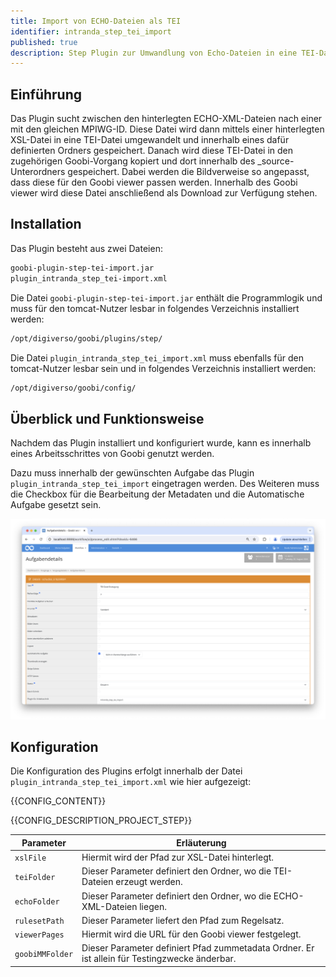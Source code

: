 ```yaml
---
title: Import von ECHO-Dateien als TEI
identifier: intranda_step_tei_import
published: true
description: Step Plugin zur Umwandlung von Echo-Dateien in eine TEI-Datei
---
```


## Einführung
Das Plugin sucht zwischen den hinterlegten ECHO-XML-Dateien nach einer mit den gleichen MPIWG-ID. Diese Datei wird dann mittels einer hinterlegten XSL-Datei in eine TEI-Datei umgewandelt und innerhalb eines dafür definierten Ordners gespeichert. Danach wird diese TEI-Datei in den zugehörigen Goobi-Vorgang kopiert und dort innerhalb des _source-Unterordners gespeichert. Dabei werden die Bildverweise so angepasst, dass diese für den Goobi viewer passen werden. Innerhalb des Goobi viewer wird diese Datei anschließend als Download zur Verfügung stehen.

## Installation
Das Plugin besteht aus zwei Dateien:

```bash
goobi-plugin-step-tei-import.jar
plugin_intranda_step_tei-import.xml
```

Die Datei `goobi-plugin-step-tei-import.jar` enthält die Programmlogik und muss für den tomcat-Nutzer lesbar in folgendes Verzeichnis installiert werden:

```bash
/opt/digiverso/goobi/plugins/step/
```

Die Datei `plugin_intranda_step_tei_import.xml` muss ebenfalls für den tomcat-Nutzer lesbar sein und in folgendes Verzeichnis installiert werden:

```bash
/opt/digiverso/goobi/config/
```

## Überblick und Funktionsweise
Nachdem das Plugin installiert und konfiguriert wurde, kann es innerhalb eines Arbeitsschrittes von Goobi genutzt werden.

Dazu muss innerhalb der gewünschten Aufgabe das Plugin `plugin_intranda_step_tei_import` eingetragen werden. Des Weiteren muss die Checkbox für die Bearbeitung der Metadaten und die Automatische Aufgabe gesetzt sein.

![Konfiguration des Arbeitsschritts für die Nutzung des Plugins](screen1_de.png)

## Konfiguration
Die Konfiguration des Plugins erfolgt innerhalb der Datei `plugin_intranda_step_tei_import.xml` wie hier aufgezeigt:

{{CONFIG_CONTENT}}

{{CONFIG_DESCRIPTION_PROJECT_STEP}}

Parameter               | Erläuterung
------------------------|------------------------------------
`xslFile`               | Hiermit wird der Pfad zur XSL-Datei hinterlegt. |
`teiFolder`             | Dieser Parameter definiert den Ordner, wo die TEI-Dateien erzeugt werden. |
`echoFolder`            | Dieser Parameter definiert den Ordner, wo die ECHO-XML-Dateien liegen. |
`rulesetPath`           | Dieser Parameter liefert den Pfad zum Regelsatz. |
`viewerPages`           | Hiermit wird die URL für den Goobi viewer festgelegt. |
`goobiMMFolder`         | Dieser Parameter definiert Pfad zummetadata Ordner. Er ist allein für Testingzwecke änderbar. |